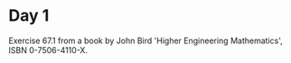 # Day 1
Exercise 67.1 from a book by John Bird
'Higher Engineering Mathematics', ISBN 0-7506-4110-X.

